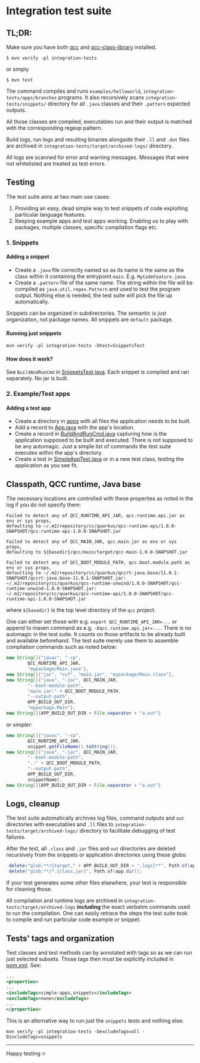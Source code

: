 # Integration test suite

## TL;DR:
Make sure you have both [qcc](https://github.com/quarkuscc/qcc/) and [qcc-class-library](https://github.com/quarkuscc/qcc-class-library) installed.

```
$ mvn verify -pl integration-tests
```

or simply

```
$ mvn test
```

The command compiles and runs `examples/helloworld`, `integration-tests/apps/branches` programs.
It also recursively scans `integration-tests/snippets/` directory for all `.java` classes and their `.pattern` expected outputs.

All those classes are compiled, executables run and their output is matched with the corresponding regexp pattern.

Build logs, run logs and resulting binaries alongside their `.ll` and `.dot` files are archived in `integration-tests/target/archived-logs/` directory.

All logs are scanned for error and warning messages. 
Messages that were not whitelisted are treated as test errors. 

## Testing

The test suite aims at two main use cases:
1. Providing an easy, dead simple way to test snippets of code exploiting particular language features.
2. Keeping example apps and test apps working. Enabling us to play with packages, multiple classes, specific compilation flags etc.

### 1. Snippets

#### Adding a snippet
 * Create a `.java` file correctly named so as its name is the same as the class within it containing the entrypoint `main`. E.g. `MyCodeFeature.java`.
 * Create a `.pattern` file of the same name. The string within the file will be compiled as `java.util.regex.Pattern` and used to test the program output. Nothing else is needed, the test suite will pick the file up automatically.

Snippets can be organized in subdirectories. The semantic is just organization, not package names. All snippets are `default` package.

#### Running just snippets

```
mvn verify -pl integration-tests -Dtest=SnippetsTest
```

#### How does it work?
See `BuildAndRunCmd` in [SnippetsTest.java](./src/it/java/cc/quarkus/qcc/tests/integration/SnippetsTest.java). 
Each snippet is compiled and ran separately. No jar is built. 

### 2. Example/Test apps

#### Adding a test app

 * Create a directory in [apps](./apps) with all files the application needs to be built.
 * Add a record to [App.java](./src/it/java/cc/quarkus/qcc/tests/integration/utils/App.java) with the app's location. 
 * Create a record in [BuildAndRunCmd.java](./src/it/java/cc/quarkus/qcc/tests/integration/utils/BuildAndRunCmd.java) capturing how is the application supposed to be built and executed. There is not supposed to be any automagic. Just a simple list of commands the test suite executes within the app's directory. 
 * Create a test in [SimpleAppTest.java](./src/it/java/cc/quarkus/qcc/tests/integration/SimpleAppTest.java) or in a new test class, testing the application as you see fit.

## Classpath, QCC runtime, Java base

The necessary locations are controlled with these properties as noted in the log if you do not specify them:

```
Failed to detect any of QCC_RUNTIME_API_JAR, qcc.runtime.api.jar as env or sys props, 
defaulting to ~/.m2/repository/cc/quarkus/qcc-runtime-api/1.0.0-SNAPSHOT/qcc-runtime-api-1.0.0-SNAPSHOT.jar

Failed to detect any of QCC_MAIN_JAR, qcc.main.jar as env or sys props, 
defaulting to ${basedir}/qcc/main/target/qcc-main-1.0.0-SNAPSHOT.jar

Failed to detect any of QCC_BOOT_MODULE_PATH, qcc.boot.module.path as env or sys props, 
defaulting to ~/.m2/repository/cc/quarkus/qccrt-java.base/11.0.1-SNAPSHOT/qccrt-java.base-11.0.1-SNAPSHOT.jar:
~/.m2/repository/cc/quarkus/qcc-runtime-unwind/1.0.0-SNAPSHOT/qcc-runtime-unwind-1.0.0-SNAPSHOT.jar:
~/.m2/repository/cc/quarkus/qcc-runtime-api/1.0.0-SNAPSHOT/qcc-runtime-api-1.0.0-SNAPSHOT.jar
```
where `${basedir}` is the top level directory of the `qcc` project.

One can either set those with e.g. `export QCC_RUNTIME_API_JAR=...` or append to maven command as e.g. `-Dqcc.runtime.api.jar=...`.
There is no automagic in the test suite. It counts on those artifacts to be already built and available beforehand. The test suite merely use them to assemble compilation commands such as noted below:

```java
new String[]{"javac", "-cp",
        QCC_RUNTIME_API_JAR,
        "mypackage/Main.java"},
new String[]{"jar", "cvf", "main.jar", "mypackage/Main.class"},
new String[]{"java", "-jar", QCC_MAIN_JAR,
        "--boot-module-path",
        "main.jar:" + QCC_BOOT_MODULE_PATH,
        "--output-path",
        APP_BUILD_OUT_DIR,
        "mypackage.Main"},
new String[]{APP_BUILD_OUT_DIR + File.separator + "a.out"}
```

or simpler:

```java
new String[]{"javac", "-cp",
        QCC_RUNTIME_API_JAR,
        snippet.getFileName().toString()},
new String[]{"java", "-jar", QCC_MAIN_JAR,
        "--boot-module-path",
        ".:" + QCC_BOOT_MODULE_PATH,
        "--output-path",
        APP_BUILD_OUT_DIR,
        snippetName},
new String[]{APP_BUILD_OUT_DIR + File.separator + "a.out"}
```

## Logs, cleanup

The test suite automatically archives log files, command outputs and `out` directories with 
executables and `.ll` files to `integration-tests/target/archived-logs/` directory to facilitate 
debugging of test failures.

After the test, all `.class` and `.jar` files and `out` directories are deleted recursively from the
snippets or application directories using these globs:

```java
 delete("glob:**/{target," + APP_BUILD_OUT_DIR + ",logs}**", Path.of(app.dir));
 delete("glob:**/*.{class,jar}", Path.of(app.dir));
``` 
If your test generates some other files elsewhere, your test is responsible for cleaning those.

All compilation and runtime logs are archived in `integration-tests/target/archived-logs` **including** the exact verbatim
commands used to run the compilation. One can easily retrace the steps the test suite took to compile and run particular code example or snippet. 

## Tests' tags and organization
Test classes and test methods can by annotated with tags so as we can run just selected subsets. Those tags then must be explicitly included in [pom.xml](./pom.xml). See:

```xml
...
<properties>
...
<includeTags>simple-apps,snippets</includeTags>
<excludeTags>none</excludeTags>
...
</properties>
``` 

This is an alternative way to run just the `snippets` tests and nothing else:

```
mvn verify -pl integration-tests -DexcludeTags=all -DincludeTags=snippets 
```

---
Happy testing 🔥
